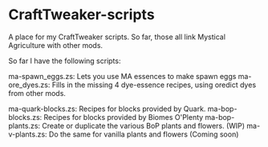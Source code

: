 # CraftTweaker-scripts
A place for my CraftTweaker scripts.  So far, those all link Mystical Agriculture with other mods.

So far I have the following scripts:

ma-spawn_eggs.zs:     Lets you use MA essences to make spawn eggs
ma-ore_dyes.zs:       Fills in the missing 4 dye-essence recipes, using oredict dyes from other mods.

ma-quark-blocks.zs:   Recipes for blocks provided by Quark.
ma-bop-blocks.zs:     Recipes for blocks provided by Biomes O'Plenty
ma-bop-plants.zs:     Create or duplicate the various BoP plants and flowers. (WIP)
ma-v-plants.zs:       Do the same for vanilla plants and flowers (Coming soon)








